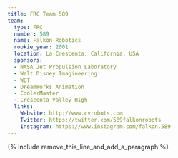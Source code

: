 ```yaml
---
title: FRC Team 589
team:
  type: FRC
  number: 589
  name: Falkon Robotics
  rookie_year: 2001
  location: La Crescenta, California, USA
  sponsors:
  - NASA Jet Propulsion Laboratory
  - Walt Disney Imagineering
  - WET
  - DreamWorks Animation
  - CoolerMaster
  - Crescenta Valley High
  links:
    Website: http://www.cvrobots.com
    Twitter: https://twitter.com/589falkonrobots
    Instagram: https://www.instagram.com/falkon.589
---
```


{% include remove_this_line_and_add_a_paragraph %}